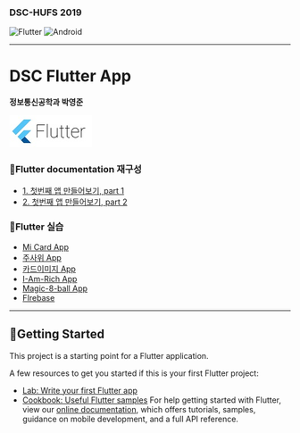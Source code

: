 ### DSC-HUFS 2019
![Flutter](https://img.shields.io/badge/Flutter-dart-blue?logo=Flutter)
![Android](https://img.shields.io/badge/Android-platform-48d1cc?logo=Android)
***
# DSC Flutter App    
**정보통신공학과 박영준** 

![img](/img/flutter.jpg)    
   
### 📝Flutter documentation 재구성
* [1. 첫번째 앱 만들어보기, part 1](https://github.com/jun108059/dsc_flutter_app/blob/master/docs/flutter-1.md)
* [2. 첫번째 앱 만들어보기, part 2](https://github.com/jun108059/dsc_flutter_app/blob/master/docs/flutter-2.md)


### 📝Flutter 실습
* [Mi Card App](https://github.com/jun108059/mi_card_flutter)  
* [주사위 App](https://github.com/jun108059/dsc_flutter_app/tree/master/dicee-flutter)   
* [카드이미지 App](https://github.com/jun108059/dsc_flutter_app/tree/master/StoryAppUI)   
* [I-Am-Rich App](https://github.com/jun108059/dsc_flutter_app/tree/master/i_am_rich)   
* [Magic-8-ball App](https://github.com/jun108059/dsc_flutter_app/tree/master/magic_8ball)   
* [FIrebase](https://github.com/jun108059/dsc_flutter_app/tree/master/magic_8ball)   
***
## 📖Getting Started

This project is a starting point for a Flutter application.

A few resources to get you started if this is your first Flutter project:

- [Lab: Write your first Flutter app](https://flutter.dev/docs/get-started/codelab)
- [Cookbook: Useful Flutter samples](https://flutter.dev/docs/cookbook)
For help getting started with Flutter, view our
[online documentation](https://flutter.dev/docs), which offers tutorials,
samples, guidance on mobile development, and a full API reference.

